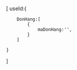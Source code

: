 
[
    useId:{
        
        DonHang:[
            {
                maDonHang:'',
            }
        ]

    }
]